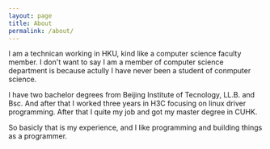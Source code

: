 ```yaml
---
layout: page
title: About
permalink: /about/
---
```


I am a technican working in HKU, kind like a computer science faculty member. I don't want to say I am a member of computer science department is because actully I have never been a student of conmputer science. 

I have two bachelor degrees from Beijing Institute of Tecnology, LL.B. and Bsc. And after that I worked three years in H3C focusing on linux driver programming. After that I quite my job and got my master degree in CUHK.

So basicly that is my experience, and I like programming and building things as a programmer.